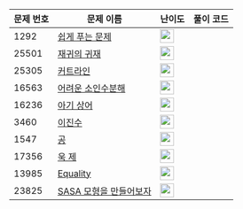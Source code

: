 | 문제 번호 | 문제 이름 | 난이도 | 풀이 코드 |
| --- | --- | --- | --- |
| 1292 | [쉽게 푸는 문제](https://www.acmicpc.net/problem/1292) | <img height="25px" width="25px=" src="https://static.solved.ac/tier_small/5.svg"/> |  |
| 25501 | [재귀의 귀재](https://www.acmicpc.net/problem/25501) | <img height="25px" width="25px=" src="https://static.solved.ac/tier_small/4.svg"/> |  |
| 25305 | [커트라인](https://www.acmicpc.net/problem/25305) | <img height="25px" width="25px=" src="https://static.solved.ac/tier_small/4.svg"/> |  |
| 16563 | [어려운 소인수분해](https://www.acmicpc.net/problem/16563) | <img height="25px" width="25px=" src="https://static.solved.ac/tier_small/12.svg"/> |  |
| 16236 | [아기 상어](https://www.acmicpc.net/problem/16236) | <img height="25px" width="25px=" src="https://static.solved.ac/tier_small/13.svg"/> |  |
| 3460 | [이진수](https://www.acmicpc.net/problem/3460) | <img height="25px" width="25px=" src="https://static.solved.ac/tier_small/3.svg"/> |  |
| 1547 | [공](https://www.acmicpc.net/problem/1547) | <img height="25px" width="25px=" src="https://static.solved.ac/tier_small/3.svg"/> |  |
| 17356 | [욱 제](https://www.acmicpc.net/problem/17356) | <img height="25px" width="25px=" src="https://static.solved.ac/tier_small/2.svg"/> |  |
| 13985 | [Equality](https://www.acmicpc.net/problem/13985) | <img height="25px" width="25px=" src="https://static.solved.ac/tier_small/2.svg"/> |  |
| 23825 | [SASA 모형을 만들어보자](https://www.acmicpc.net/problem/23825) | <img height="25px" width="25px=" src="https://static.solved.ac/tier_small/2.svg"/> |  |
